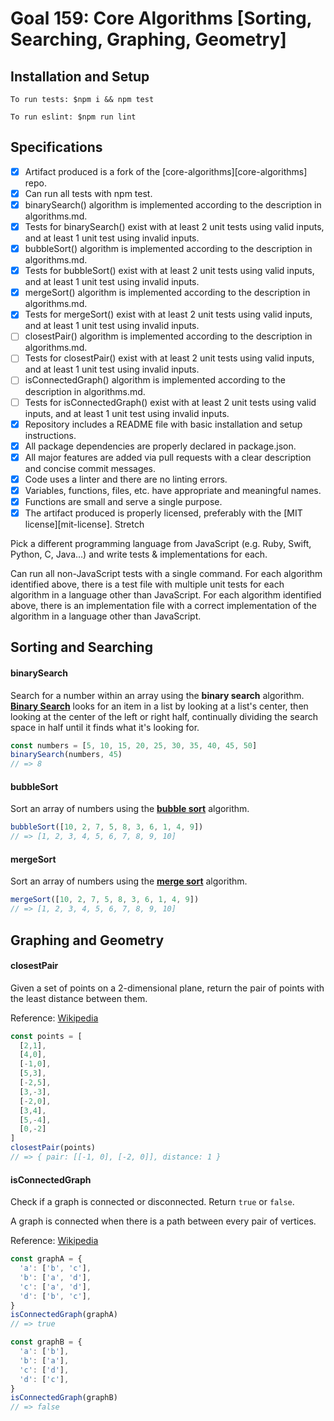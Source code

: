 # Goal 159: Core Algorithms [Sorting, Searching, Graphing, Geometry]

## Installation and Setup
```
To run tests: $npm i && npm test

To run eslint: $npm run lint
```

## Specifications

 - [x] Artifact produced is a fork of the [core-algorithms][core-algorithms] repo.
 - [x] Can run all tests with npm test.
 - [x] binarySearch() algorithm is implemented according to the description in algorithms.md.
 - [x] Tests for binarySearch() exist with at least 2 unit tests using valid inputs, and at least 1 unit test using invalid inputs.
 - [x] bubbleSort() algorithm is implemented according to the description in algorithms.md.
 - [x] Tests for bubbleSort() exist with at least 2 unit tests using valid inputs, and at least 1 unit test using invalid inputs.
 - [x] mergeSort() algorithm is implemented according to the description in algorithms.md.
 - [x] Tests for mergeSort() exist with at least 2 unit tests using valid inputs, and at least 1 unit test using invalid inputs.
 - [ ] closestPair() algorithm is implemented according to the description in algorithms.md.
 - [ ] Tests for closestPair() exist with at least 2 unit tests using valid inputs, and at least 1 unit test using invalid inputs.
 - [ ] isConnectedGraph() algorithm is implemented according to the description in algorithms.md.
 - [ ] Tests for isConnectedGraph() exist with at least 2 unit tests using valid inputs, and at least 1 unit test using invalid inputs.
 - [x] Repository includes a README file with basic installation and setup instructions.
 - [x] All package dependencies are properly declared in package.json.
 - [x] All major features are added via pull requests with a clear description and concise commit messages.
 - [x] Code uses a linter and there are no linting errors.
 - [x] Variables, functions, files, etc. have appropriate and meaningful names.
 - [x] Functions are small and serve a single purpose.
 - [x] The artifact produced is properly licensed, preferably with the [MIT license][mit-license].
Stretch

Pick a different programming language from JavaScript (e.g. Ruby, Swift, Python, C, Java…) and write tests & implementations for each.

 Can run all non-JavaScript tests with a single command.
 For each algorithm identified above, there is a test file with multiple unit tests for each algorithm in a language other than JavaScript.
 For each algorithm identified above, there is an implementation file with a correct implementation of the algorithm in a language other than JavaScript.

## Sorting and Searching

#### binarySearch

Search for a number within an array using the **binary search** algorithm.
**[Binary Search](https://en.wikipedia.org/wiki/Binary_search_algorithm)** looks for an item in a list by looking at a list's center, then looking at the center of the left or right half, continually dividing the search space in half until it finds what it's looking for.

```javascript
const numbers = [5, 10, 15, 20, 25, 30, 35, 40, 45, 50]
binarySearch(numbers, 45)
// => 8
```

#### bubbleSort

Sort an array of numbers using the **[bubble sort](https://en.wikipedia.org/wiki/Bubble_sort)** algorithm.

```javascript
bubbleSort([10, 2, 7, 5, 8, 3, 6, 1, 4, 9])
// => [1, 2, 3, 4, 5, 6, 7, 8, 9, 10]
```

#### mergeSort

Sort an array of numbers using the **[merge sort](https://en.wikipedia.org/wiki/Merge_sort)** algorithm.

```javascript
mergeSort([10, 2, 7, 5, 8, 3, 6, 1, 4, 9])
// => [1, 2, 3, 4, 5, 6, 7, 8, 9, 10]
```


## Graphing and Geometry

#### closestPair

Given a set of points on a 2-dimensional plane, return the pair of points with the least distance between them.

Reference: [Wikipedia](https://en.wikipedia.org/wiki/Closest_pair_of_points_problem)

```javascript
const points = [
  [2,1],
  [4,0],
  [-1,0],
  [5,3],
  [-2,5],
  [3,-3],
  [-2,0],
  [3,4],
  [5,-4],
  [0,-2]
]
closestPair(points)
// => { pair: [[-1, 0], [-2, 0]], distance: 1 }
```

#### isConnectedGraph

Check if a graph is connected or disconnected. Return `true` or `false`.

A graph is connected when there is a path between every pair of vertices.

Reference: [Wikipedia](https://en.wikipedia.org/wiki/Connectivity_(graph_theory))

```javascript
const graphA = {
  'a': ['b', 'c'],
  'b': ['a', 'd'],
  'c': ['a', 'd'],
  'd': ['b', 'c'],
}
isConnectedGraph(graphA)
// => true

const graphB = {
  'a': ['b'],
  'b': ['a'],
  'c': ['d'],
  'd': ['c'],
}
isConnectedGraph(graphB)
// => false
```

